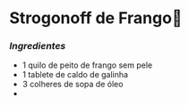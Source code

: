 # Strogonoff de Frango:chicken:

### _Ingredientes_

- 1 quilo de peito de frango sem pele
- 1 tablete de caldo de galinha
- 3 colheres de sopa de óleo
- 











